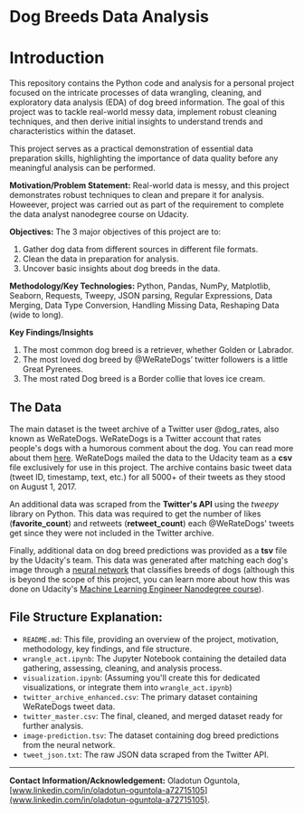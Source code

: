 # Dog Breeds Data Analysis

<a id="#intro"></a>
# Introduction
This repository contains the Python code and analysis for a personal project focused on the intricate processes of data wrangling, cleaning, and exploratory data analysis (EDA) of dog breed information. The goal of this project was to tackle real-world messy data, implement robust cleaning techniques, and then derive initial insights to understand trends and characteristics within the dataset.

This project serves as a practical demonstration of essential data preparation skills, highlighting the importance of data quality before any meaningful analysis can be performed.

**Motivation/Problem Statement:** Real-world data is messy, and this project demonstrates robust techniques to clean and prepare it for analysis. Howeever, project was carried out as part of the requirement to complete the data analyst nanodegree course on Udacity.

**Objectives:** The 3 major objectives of this project are to: 
1. Gather dog data from different sources in different file formats. 
2. Clean the data in preparation for analysis. 
3. Uncover basic insights about dog breeds in the data.

**Methodology/Key Technologies:** Python, Pandas, NumPy, Matplotlib, Seaborn, Requests, Tweepy, JSON parsing, Regular Expressions, Data Merging, Data Type Conversion, Handling Missing Data, Reshaping Data (wide to long).

**Key Findings/Insights**
1. The most common dog breed is a retriever, whether Golden or Labrador.
2. The most loved dog breed by @WeRateDogs’ twitter followers is a little Great Pyrenees.
3. The most rated Dog breed is a Border collie that loves ice cream.


<a href="#data"></a>
## The Data
The main dataset is the tweet archive of a Twitter user @dog_rates, also known as WeRateDogs. WeRateDogs is a Twitter account that rates people's dogs with a humorous comment about the dog. You can read more about them [here](). WeRateDogs mailed the data to the Udacity team as a **csv** file exclusively for use in this project. The archive contains basic tweet data (tweet ID, timestamp, text, etc.) for all 5000+ of their tweets as they stood on August 1, 2017.

An additional data was scraped from the **Twitter's API** using the *tweepy* library on Python. This data was required to get the number of likes (**favorite_count**) and retweets (**retweet_count**) each @WeRateDogs' tweets get since they were not included in the Twitter archive.

Finally, additional data on dog breed predictions was provided as a **tsv** file by the Udacity's team. This data was generated after matching each dog's image through a [neural network](https://www.youtube.com/watch?v=2-Ol7ZB0MmU) that classifies breeds of dogs (although this is beyond the scope of this project, you can learn more about how this was done on Udacity's [Machine Learning Engineer Nanodegree course](https://www.udacity.com/course/machine-learning-engineer-nanodegree--nd009)).


## File Structure Explanation: 

- `README.md`: This file, providing an overview of the project, motivation, methodology, key findings, and file structure.
- `wrangle_act.ipynb`: The Jupyter Notebook containing the detailed data gathering, assessing, cleaning, and analysis process.
- `visualization.ipynb`: (Assuming you'll create this for dedicated visualizations, or integrate them into `wrangle_act.ipynb`)
- `twitter_archive_enhanced.csv`: The primary dataset containing WeRateDogs tweet data.
- `twitter_master.csv`: The final, cleaned, and merged dataset ready for further analysis.
- `image-prediction.tsv`: The dataset containing dog breed predictions from the neural network.
- `tweet_json.txt`: The raw JSON data scraped from the Twitter API.

---

**Contact Information/Acknowledgement:** Oladotun Oguntola, [www.linkedin.com/in/oladotun-oguntola-a72715105](www.linkedin.com/in/oladotun-oguntola-a72715105).
